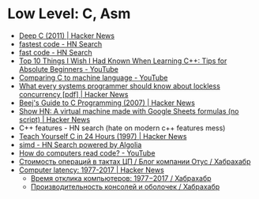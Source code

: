 # Low Level: C, Asm
- [Deep C (2011) | Hacker News](https://news.ycombinator.com/item?id=15526929)
- [fastest code - HN Search](https://hn.algolia.com/?query=fastest%20code&sort=byPopularity&prefix&page=0&dateRange=all&type=story)
- [fast code - HN Search](https://hn.algolia.com/?query=fast%20code&sort=byPopularity&prefix&page=0&dateRange=all&type=story)
- [Top 10 Things I Wish I Had Known When Learning C++: Tips for Absolute Beginners - YouTube](https://www.youtube.com/watch?v=Vy3DvF8nibA)
- [Comparing C to machine language - YouTube](https://www.youtube.com/watch?v=yOyaJXpAYZQ)
- [What every systems programmer should know about lockless concurrency [pdf] | Hacker News](https://news.ycombinator.com/item?id=15607869)
- [Beej's Guide to C Programming (2007) | Hacker News](https://news.ycombinator.com/item?id=15198093)
- [Show HN: A virtual machine made with Google Sheets formulas (no script) | Hacker News](https://news.ycombinator.com/item?id=14703098)
- C++ features - HN search (hate on modern c++ features mess)
- [Teach Yourself C in 24 Hours (1997) | Hacker News](https://news.ycombinator.com/item?id=15624521)
- [simd - HN Search powered by Algolia](https://hn.algolia.com/?query=simd&sort=byPopularity&prefix&page=0&dateRange=all&type=story)
- [How do computers read code? - YouTube](https://www.youtube.com/watch?v=QXjU9qTsYCc)
- [Стоимость операций в тактах ЦП / Блог компании Отус / Хабрахабр](https://habrahabr.ru/company/otus/blog/343566/)
- [Computer latency: 1977-2017 | Hacker News](https://news.ycombinator.com/item?id=16001407)
    - [Время отклика компьютеров: 1977−2017 / Хабрахабр](https://habrahabr.ru/post/345584/)
    - [Производительность консолей и оболочек / Хабрахабр](https://habrahabr.ru/post/346054/)
